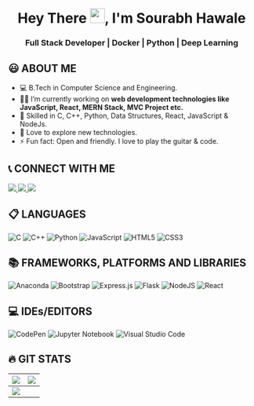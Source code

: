 <h1 align="center">Hey There <img src="https://media.giphy.com/media/hvRJCLFzcasrR4ia7z/giphy.gif" width="30px">, I'm Sourabh Hawale</h1>
<h3 align="center">Full Stack Developer | Docker | Python | Deep Learning </h3>   


## 😃 ABOUT ME
- 💻 B.Tech in Computer Science and Engineering.
- 👨‍💻 I’m currently working on **web development technologies like JavaScript, React, MERN Stack, MVC Project etc.**
- 🥉 Skilled in C, C++, Python, Data Structures, React, JavaScript & NodeJs.
- 🤍 Love to explore new technologies.
- ⚡ Fun fact: Open and friendly. I love to play the guitar & code.

## 📞 CONNECT WITH ME
<a href="https://www.linkedin.com/in/sourabh-hawale/">
  <img src="https://img.shields.io/badge/LinkedIn-0077B5?style=for-the-badge&logo=linkedin&logoColor=white"/> 
 </a> 
<a href="mailto:sourabhhawale90@gmail.com">
  <img src="https://img.shields.io/badge/Gmail-D14836?style=for-the-badge&logo=gmail&logoColor=white"/>
</a>

<a href="https://www.instagram.com/sourabh_hawale_108/">
  <img src="https://img.shields.io/badge/Instagram-E4405F?style=for-the-badge&logo=instagram&logoColor=white"/>
</a>
</a>

## 📋 LANGUAGES
![C](https://img.shields.io/badge/c-%2300599C.svg?style=for-the-badge&logo=c&logoColor=white)
![C++](https://img.shields.io/badge/c++-%2300599C.svg?style=for-the-badge&logo=c%2B%2B&logoColor=white)
![Python](https://img.shields.io/badge/python-3670A0?style=for-the-badge&logo=python&logoColor=ffdd54)
![JavaScript](https://img.shields.io/badge/javascript-%23323330.svg?style=for-the-badge&logo=javascript&logoColor=%23F7DF1E)
![HTML5](https://img.shields.io/badge/html5-%23E34F26.svg?style=for-the-badge&logo=html5&logoColor=white)
![CSS3](https://img.shields.io/badge/css3-%231572B6.svg?style=for-the-badge&logo=css3&logoColor=white)


## 📚 FRAMEWORKS, PLATFORMS AND LIBRARIES 
![Anaconda](https://img.shields.io/badge/Anaconda-%2344A833.svg?style=for-the-badge&logo=anaconda&logoColor=white)
![Bootstrap](https://img.shields.io/badge/bootstrap-%23563D7C.svg?style=for-the-badge&logo=bootstrap&logoColor=white)
![Express.js](https://img.shields.io/badge/express.js-%23404d59.svg?style=for-the-badge&logo=express&logoColor=%2361DAFB)
![Flask](https://img.shields.io/badge/flask-%23000.svg?style=for-the-badge&logo=flask&logoColor=white)
![NodeJS](https://img.shields.io/badge/node.js-6DA55F?style=for-the-badge&logo=node.js&logoColor=white)
![React](https://img.shields.io/badge/react-%2320232a.svg?style=for-the-badge&logo=react&logoColor=%2361DAFB)

## 💻 IDEs/EDITORS
![CodePen](https://img.shields.io/badge/CodePen-white?style=for-the-badge&logo=codepen&logoColor=black)
![Jupyter Notebook](https://img.shields.io/badge/jupyter-%23FA0F00.svg?style=for-the-badge&logo=jupyter&logoColor=white)
![Visual Studio Code](https://img.shields.io/badge/Visual%20Studio%20Code-0078d7.svg?style=for-the-badge&logo=visual-studio-code&logoColor=white)


## :fire: GIT STATS
<img src="https://github-readme-stats.vercel.app/api?username=Sourabh-1008&show_icons=true&theme=radical"/>|<img src="https://github-readme-streak-stats.herokuapp.com/?user=Sourabh-1008&theme=radical"/>|
|---|---|
<img src="https://github-readme-stats.vercel.app/api/top-langs/?username=Sourabh-1008&layout=compact&theme=vision-friendly-dark">|



